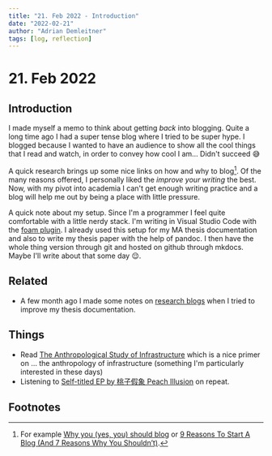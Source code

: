 ```yaml
---
title: "21. Feb 2022 - Introduction"
date: "2022-02-21"
author: "Adrian Demleitner"
tags: [log, reflection]
---
```

# 21. Feb 2022
## Introduction

I made myself a memo to think about getting *back* into blogging. Quite a long time ago I had a super tense blog where I tried to be super hype. I blogged because I wanted to have an audience to show all the cool things that I read and watch, in order to convey how cool I am… Didn't succeed 😅

A quick research brings up some nice links on how and why to blog[^1]. Of the many reasons offered, I personally liked the *improve your writing* the best. Now, with my pivot into academia I can't get enough writing practice and a blog will help me out by being a place with little pressure.

A quick note about my setup. Since I'm a programmer I feel quite comfortable with a little nerdy stack. I'm writing in Visual Studio Code with the [foam plugin](https://foambubble.github.io/). I already used this setup for my MA thesis documentation and also to write my thesis paper with the help of pandoc. I then have the whole thing version through git and hosted on github through mkdocs. Maybe I'll write about that some day 😌.

## Related
- A few month ago I made some notes on [research blogs](notes/What%20are%20Research%20Blogs.md) when I tried to improve my thesis documentation.

## Things
- Read [The Anthropological Study of Infrastructure](reading/@erikssonAnthropologicalStudyInfrastructure2016.md) which is a nice primer on … the anthropology of infrastructure (something I'm particularly interested in these days)
- Listening to [Self-titled EP by 桃子假象 Peach Illusion](https://qiiisnacksrecords.bandcamp.com/album/self-titled-ep) on repeat.

## Footnotes

[^1]: For example [Why you (yes, you) should blog](https://medium.com/@racheltho/why-you-yes-you-should-blog-7d2544ac1045) or [9 Reasons To Start A Blog (And 7 Reasons Why You Shouldn’t)](https://bloggingwizard.com/reasons-to-start-a-blog/).
